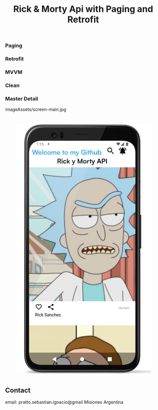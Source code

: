 <h1 align="center">
Rick & Morty Api with Paging and Retrofit
<br>
<br>
</h1>

### Paging
### Retrofit
### MVVM
### Clean
### Master Detail
imageAssets/screen-main.jpg
<h1 align="center">
  <img src="https://github.com/sebapratto/paging/blob/master/imageAssets/screen-main.jpg" width=439 height=812/>
</h1>

## Contact
email: pratto.sebastian.ignacio@gmail
Misiones Argentina
